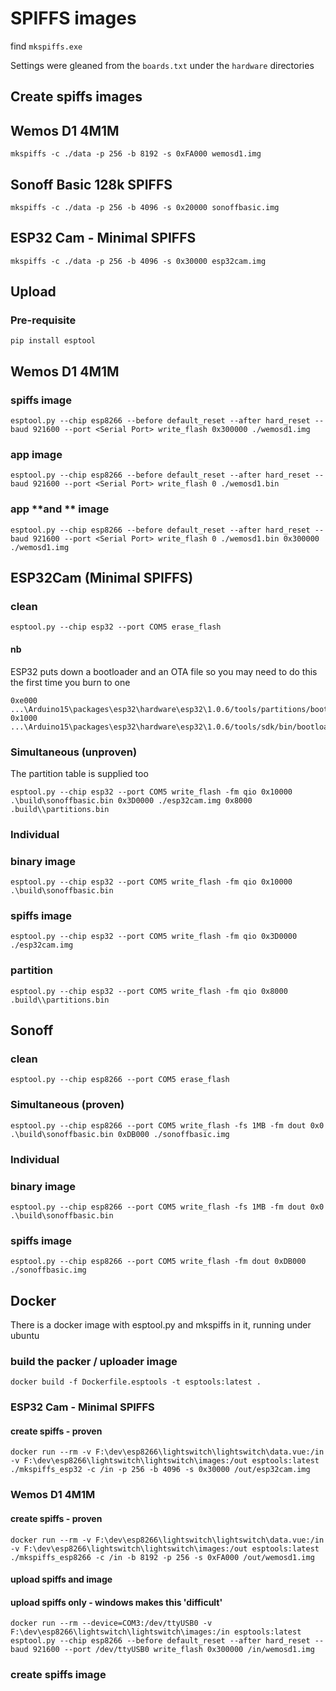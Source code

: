 # SPIFFS images

find `mkspiffs.exe`

Settings were gleaned from the `boards.txt` under the `hardware` directories

## Create spiffs images

## Wemos D1 4M1M
`mkspiffs -c ./data -p 256 -b 8192 -s 0xFA000 wemosd1.img`

## Sonoff Basic 128k SPIFFS
`mkspiffs -c ./data -p 256 -b 4096 -s 0x20000 sonoffbasic.img`

## ESP32 Cam - Minimal SPIFFS
`mkspiffs -c ./data -p 256 -b 4096 -s 0x30000 esp32cam.img`


## Upload 
### Pre-requisite
`pip install esptool`

## Wemos D1 4M1M 
### spiffs image
`esptool.py --chip esp8266 --before default_reset --after hard_reset --baud 921600 --port <Serial Port> write_flash 0x300000 ./wemosd1.img`
### app image
`esptool.py --chip esp8266 --before default_reset --after hard_reset --baud 921600 --port <Serial Port> write_flash 0 ./wemosd1.bin`
### app **and ** image
`esptool.py --chip esp8266 --before default_reset --after hard_reset --baud 921600 --port <Serial Port> write_flash 0 ./wemosd1.bin 0x300000 ./wemosd1.img`


## ESP32Cam (Minimal SPIFFS)
### clean
`esptool.py --chip esp32 --port COM5 erase_flash`

#### nb
ESP32 puts down a bootloader and an OTA file so you may need to do this the first time you burn to one
```
0xe000 ...\Arduino15\packages\esp32\hardware\esp32\1.0.6/tools/partitions/boot_app0.bin 
0x1000 ...\Arduino15\packages\esp32\hardware\esp32\1.0.6/tools/sdk/bin/bootloader_qio_80m.bin 
```

### Simultaneous (unproven)
The partition table is supplied too
```
esptool.py --chip esp32 --port COM5 write_flash -fm qio 0x10000 .\build\sonoffbasic.bin 0x3D0000 ./esp32cam.img 0x8000 .build\\partitions.bin
```

### Individual
### binary image
`esptool.py --chip esp32 --port COM5 write_flash -fm qio 0x10000 .\build\sonoffbasic.bin`
### spiffs image
`esptool.py --chip esp32 --port COM5 write_flash -fm qio 0x3D0000 ./esp32cam.img`
### partition
`esptool.py --chip esp32 --port COM5 write_flash -fm qio 0x8000 .build\\partitions.bin`




## Sonoff 
### clean
`esptool.py --chip esp8266 --port COM5 erase_flash`
### Simultaneous (proven)
`esptool.py --chip esp8266 --port COM5 write_flash -fs 1MB -fm dout 0x0 .\build\sonoffbasic.bin 0xDB000 ./sonoffbasic.img`

### Individual
### binary image
`esptool.py --chip esp8266 --port COM5 write_flash -fs 1MB -fm dout 0x0 .\build\sonoffbasic.bin`
### spiffs image
`esptool.py --chip esp8266 --port COM5 write_flash -fm dout 0xDB000 ./sonoffbasic.img`





## Docker

There is a docker image with esptool.py and mkspiffs in it, running under ubuntu

### build the packer / uploader image
```
docker build -f Dockerfile.esptools -t esptools:latest .
```


### ESP32 Cam - Minimal SPIFFS

#### create spiffs - proven
```
docker run --rm -v F:\dev\esp8266\lightswitch\lightswitch\data.vue:/in -v F:\dev\esp8266\lightswitch\lightswitch\images:/out esptools:latest ./mkspiffs_esp32 -c /in -p 256 -b 4096 -s 0x30000 /out/esp32cam.img
```


### Wemos D1 4M1M
#### create spiffs - proven
```
docker run --rm -v F:\dev\esp8266\lightswitch\lightswitch\data.vue:/in -v F:\dev\esp8266\lightswitch\lightswitch\images:/out esptools:latest ./mkspiffs_esp8266 -c /in -b 8192 -p 256 -s 0xFA000 /out/wemosd1.img
```

#### upload spiffs **and** image
#### upload spiffs **only** - windows makes this 'difficult'
```
docker run --rm --device=COM3:/dev/ttyUSB0 -v F:\dev\esp8266\lightswitch\lightswitch\images:/in esptools:latest esptool.py --chip esp8266 --before default_reset --after hard_reset --baud 921600 --port /dev/ttyUSB0 write_flash 0x300000 /in/wemosd1.img
```


### create spiffs image
